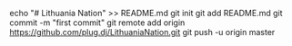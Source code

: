 echo "# Lithuania Nation" >> README.md
git init
git add README.md
git commit -m "first commit"
git remote add origin https://github.com/plug.dj/LithuaniaNation.git
git push -u origin master
